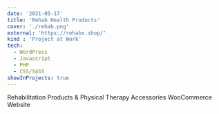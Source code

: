 ```yaml
---
date: '2021-05-17'
title: 'Rehab Health Products'
cover: './rehab.png'
external: 'https://rehabx.shop/'
kind : 'Project at Work'
tech:
  - WordPress
  - Javascript
  - PHP
  - CSS/SASS
showInProjects: true
---
```


Rehabilitation Products & Physical Therapy Accessories WooCommerce Website
